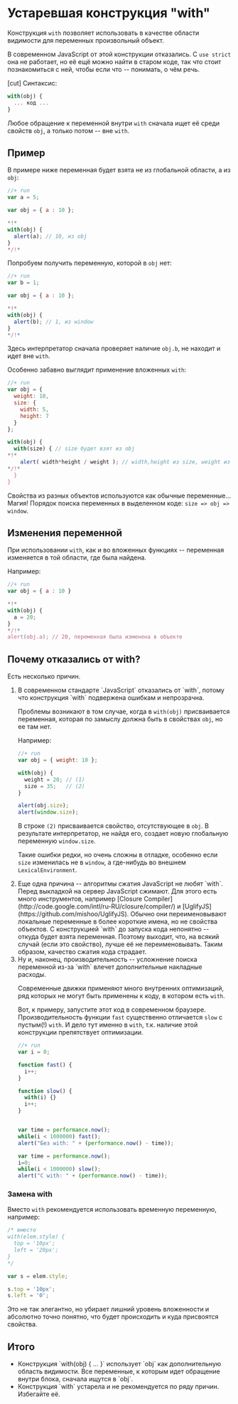 # Устаревшая конструкция "with" 

Конструкция `with` позволяет использовать в качестве области видимости для переменных произвольный объект. 

В современном JavaScript от этой конструкции отказались. С `use strict` она не работает, но её ещё можно найти в старом коде, так что стоит познакомиться с ней, чтобы если что -- понимать, о чём речь.

[cut]
Синтаксис:

```js
with(obj) {
  ... код ...
}
```

Любое обращение к переменной внутри `with` сначала ищет её среди свойств `obj`, а только потом -- вне `with`.

## Пример   

В примере ниже переменная будет взята не из глобальной области, а из `obj`:

```js
//+ run
var a = 5;

var obj = { a : 10 };

*!*
with(obj) {
  alert(a); // 10, из obj
}
*/!*
```

Попробуем получить переменную, которой в `obj` нет:

```js
//+ run
var b = 1;

var obj = { a : 10 };

*!*
with(obj) {
  alert(b); // 1, из window
}
*/!*
```

Здесь интерпретатор сначала проверяет наличие `obj.b`, не находит и идет вне `with`.

Особенно забавно выглядит применение вложенных `with`:

```js
//+ run
var obj = {
  weight: 10,
  size: {
    width: 5,
    height: 7
  }
};

with(obj) {
  with(size) { // size будет взят из obj
*!*
    alert( width*height / weight ); // width,height из size, weight из obj
*/!*
  }
}
```

Свойства из разных объектов используются как обычные переменные... Магия! Порядок поиска переменных в выделенном коде: `size => obj => window`.


## Изменения переменной

При использовании `with`, как и во вложенных функциях -- переменная изменяется в той области, где была найдена.

Например:

```js
//+ run
var obj = { a : 10 }

*!*
with(obj) {
  a = 20;
}
*/!*
alert(obj.a); // 20, переменная была изменена в объекте
```

## Почему отказались от with?   

Есть несколько причин.

<ol>
<li>В современном стандарте `JavaScript` отказались от `with`, потому что конструкция `with` подвержена ошибкам и непрозрачна.

Проблемы возникают в том случае, когда в `with(obj)` присваивается переменная, которая по замыслу должна быть в свойствах `obj`, но ее там нет.

Например:

```js
//+ run
var obj = { weight: 10 };

with(obj) {
  weight = 20; // (1)
  size = 35;   // (2)
}

alert(obj.size);
alert(window.size);
```

В строке `(2)` присваивается свойство, отсутствующее в `obj`. В результате интерпретатор, не найдя его, создает новую глобальную переменную `window.size`.

Такие ошибки редки, но очень сложны в отладке, особенно если `size` изменилась не в `window`, а где-нибудь во внешнем `LexicalEnvironment`.
</li>
<li>Еще одна причина -- алгоритмы сжатия JavaScript не любят `with`. Перед выкладкой на сервер JavaScript сжимают. Для этого есть много инструментов, например [Closure Compiler](http://code.google.com/intl/ru-RU/closure/compiler/) и [UglifyJS](https://github.com/mishoo/UglifyJS). Обычно они переименовывают локальные переменные в более короткие имена, но не свойства объектов. С конструкцией `with` до запуска кода непонятно -- откуда будет взята переменная. Поэтому выходит, что, на всякий случай (если это свойство), лучше её не переименовывать. Таким образом, качество сжатия кода страдает.</li>
<li>Ну и, наконец, производительность -- усложнение поиска переменной из-за `with` влечет дополнительные накладные расходы. 

Современные движки применяют много внутренних оптимизаций, ряд которых не могут быть применены к коду, в котором есть `with`.

Вот, к примеру, запустите этот код в современном браузере. Производительность функции `fast` существенно отличается `slow` с пустым(!) `with`. И дело тут именно в `with`, т.к. наличие этой конструкции препятствует оптимизации.

```js
//+ run
var i = 0;

function fast() {
  i++;
}

function slow() { 
  with(i) {}
  i++;
}


var time = performance.now();
while(i < 1000000) fast();
alert("Без with: " + (performance.now() - time));

var time = performance.now();
i=0;
while(i < 1000000) slow();
alert("С with: " + (performance.now() - time));
```

</li>
</ol>

### Замена with

Вместо `with` рекомендуется использовать временную переменную, например:

```js
/* вместо
with(elem.style) {
  top = '10px';
  left = '20px';
}
*/

var s = elem.style;

s.top = '10px';
s.left = '0';
```

Это не так элегантно, но убирает лишний уровень вложенности и абсолютно точно понятно, что будет происходить и куда присвоятся свойства.

## Итого

<ul>
<li>Конструкция `with(obj) { ... }` использует `obj` как дополнительную область видимости. Все переменные, к которым идет обращение внутри блока, сначала ищутся в `obj`.</li>
<li>Конструкция `with` устарела и не рекомендуется по ряду причин. Избегайте её.</li>
</ul>

